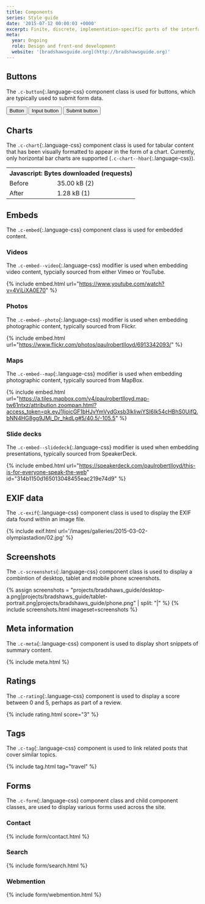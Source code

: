 ```yaml
---
title: Components
series: Style guide
date: '2015-07-12 00:00:03 +0000'
excerpt: Finite, discrete, implementation-specific parts of the interface.
meta:
  year: Ongoing
  role: Design and front-end development
  website: '[bradshawsguide.org](http://bradshawsguide.org)'
---
```

## Buttons
The `.c-button`{:.language-css} component class is used for buttons, which are typically used to submit form data.

<button class="c-button">Button</button> <input class="c-button" type="button" value="Input button"/> <input class="c-button" type="submit" value="Submit button"/>

## Charts
The `.c-chart`{:.language-css} component class is used for tabular content that has been visually formatted to appear in the form of a chart. Currently, only horizontal bar charts are supported (`.c-chart--hbar`{:.language-css}).

<table class="c-chart c-chart--hbar">
    <tbody>
        <tr>
            <th colspan="2">Javascript: Bytes downloaded (requests)</th>
        </tr>
        <tr>
            <td class="c-chart__label">Before</td>
            <td class="c-chart__value"><span class="c-chart__value--percent" style="width:100%;">35.00 kB (2)</span></td>
        </tr>
        <tr>
            <td class="c-chart__label">After</td>
            <td class="c-chart__value"><span class="c-chart__value--percent" style="width:3.66%;">1.28 kB (1)</span></td>
        </tr>
    </tbody>
</table>

## Embeds
The `.c-embed`{:.language-css} component class is used for embedded content.

### Videos
The `.c-embed--video`{:.language-css} modifier is used when embedding video content, typcially sourced from either Vimeo or YouTube.

{% include embed.html url="https://www.youtube.com/watch?v=4ViLiXA0E70" %}

### Photos
The `.c-embed--photo`{:.language-css} modifier is used when embedding photographic content, typically sourced from Flickr.

{% include embed.html url="https://www.flickr.com/photos/paulrobertlloyd/6913342093/" %}

### Maps
The `.c-embed--map`{:.language-css} modifier is used when embedding photographic content, typically sourced from MapBox.

{% include embed.html url="https://a.tiles.mapbox.com/v4/paulrobertlloyd.map-tw61ntxz/attribution,zoompan.html?access_token=pk.eyJ1IjoicGF1bHJvYmVydGxsb3lkIiwiYSI6Ik54cHBhS0UifQ.bNN4HG8gg9JMj_Dr_hkdLg#5/40.5/-105.5" %}

### Slide decks
The `.c-embed--slidedeck`{:.language-css} modifier is used when embedding presentations, typically sourced from SpeakerDeck.

{% include embed.html url="https://speakerdeck.com/paulrobertlloyd/this-is-for-everyone-speak-the-web" id="314b1150d165013048455eac219e74d9" %}

## EXIF data
The `.c-exif`{:.language-css} component class is used to display the EXIF data found within an image file.

{% include exif.html url='/images/galleries/2015-03-02-olympiastadion/02.jpg' %}

## Screenshots
The `.c-screenshots`{:.language-css} component class is used to display a combintion of desktop, tablet and mobile phone screenshots.

{% assign screenshots = "projects/bradshaws_guide/desktop-a.png|projects/bradshaws_guide/tablet-portrait.png|projects/bradshaws_guide/phone.png" | split: "|" %}
{% include screenshots.html imageset=screenshots %}

## Meta information
The `.c-meta`{:.language-css} component is used to display short snippets of summary content.

{% include meta.html %}

## Ratings
The `.c-rating`{:.language-css} component is used to display a score between 0 and 5, perhaps as part of a review.

{% include rating.html score="3" %}

## Tags
The `.c-tag`{:.language-css} component is used to link related posts that cover similar topics.

{% include tag.html tag="travel" %}

## Forms
The `.c-form`{:.language-css} component class and child component classes, are used to display various forms used across the site.

### Contact
{% include form/contact.html %}

### Search
{% include form/search.html %}

### Webmention
{% include form/webmention.html %}
